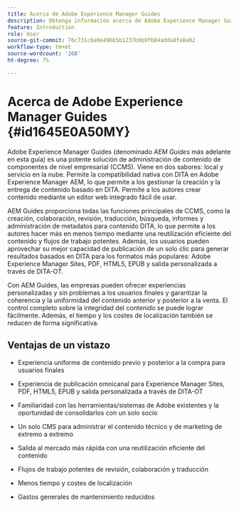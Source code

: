 ```yaml
---
title: Acerca de Adobe Experience Manager Guides
description: Obtenga información acerca de Adobe Experience Manager Guides, una solución de administración de contenido de componentes basada en DITA de nivel empresarial. Conozca los beneficios de AEM Guides.
feature: Introduction
role: User
source-git-commit: 76c731c6a0e496b5b1237b9b9fb84adda8fa8a92
workflow-type: tm+mt
source-wordcount: '268'
ht-degree: 7%

---
```


# Acerca de Adobe Experience Manager Guides {#id1645E0A50MY}

Adobe Experience Manager Guides \(denominado *AEM Guides* más adelante en esta guía\) es una potente solución de administración de contenido de componentes de nivel empresarial \(CCMS\). Viene en dos sabores: local y servicio en la nube. Permite la compatibilidad nativa con DITA en Adobe Experience Manager AEM, lo que permite a los gestionar la creación y la entrega de contenido basado en DITA. Permite a los autores crear contenido mediante un editor web integrado fácil de usar.

AEM Guides proporciona todas las funciones principales de CCMS, como la creación, colaboración, revisión, traducción, búsqueda, informes y administración de metadatos para contenido DITA, lo que permite a los autores hacer más en menos tiempo mediante una reutilización eficiente del contenido y flujos de trabajo potentes. Además, los usuarios pueden aprovechar su mejor capacidad de publicación de un solo clic para generar resultados basados en DITA para los formatos más populares: Adobe Experience Manager Sites, PDF, HTML5, EPUB y salida personalizada a través de DITA-OT.

Con AEM Guides, las empresas pueden ofrecer experiencias personalizadas y sin problemas a los usuarios finales y garantizar la coherencia y la uniformidad del contenido anterior y posterior a la venta. El control completo sobre la integridad del contenido se puede lograr fácilmente. Además, el tiempo y los costes de localización también se reducen de forma significativa.

## Ventajas de un vistazo

- Experiencia uniforme de contenido previo y posterior a la compra para usuarios finales

- Experiencia de publicación omnicanal para Experience Manager Sites, PDF, HTML5, EPUB y salida personalizada a través de DITA-OT

- Familiaridad con las herramientas/sistemas de Adobe existentes y la oportunidad de consolidarlos con un solo socio

- Un solo CMS para administrar el contenido técnico y de marketing de extremo a extremo

- Salida al mercado más rápida con una reutilización eficiente del contenido

- Flujos de trabajo potentes de revisión, colaboración y traducción

- Menos tiempo y costes de localización

- Gastos generales de mantenimiento reducidos

